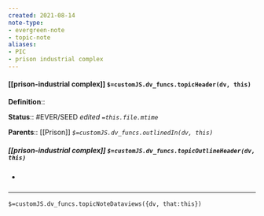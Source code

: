 ```yaml
---
created: 2021-08-14
note-type: 
- evergreen-note
- topic-note
aliases:
- PIC
- prison industrial complex
---
```


#### [[prison-industrial complex]] `$=customJS.dv_funcs.topicHeader(dv, this)`



**Definition**::

**Status**:: #EVER/SEED 
*edited `=this.file.mtime`*

**Parents**:: [[Prison]]
*`$=customJS.dv_funcs.outlinedIn(dv, this)`*

##### [[prison-industrial complex]] `$=customJS.dv_funcs.topicOutlineHeader(dv, this)`
- 

### <hr class="dataviews"/>

`$=customJS.dv_funcs.topicNoteDataviews({dv, that:this})`


